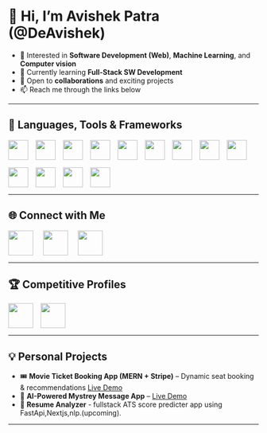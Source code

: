 # 👋 Hi, I’m Avishek Patra (@DeAvishek)

- 👀 Interested in **Software Development (Web)**, **Machine Learning**, and **Computer vision**
- 🌱 Currently learning **Full-Stack SW Development**  
- 💼 Open to **collaborations** and exciting projects  
- 📫 Reach me through the links below  

---

## 🚀 Languages, Tools & Frameworks  
<div style="display: flex; flex-wrap: wrap; gap: 15px; align-items: center;">
  <img src="https://cdn.jsdelivr.net/gh/devicons/devicon@latest/icons/javascript/javascript-original.svg" width="40" height="40" />
  <img src="https://cdn.jsdelivr.net/gh/devicons/devicon@latest/icons/typescript/typescript-original.svg" width="40" height="40" />
  <img src="https://cdn.jsdelivr.net/gh/devicons/devicon@latest/icons/python/python-original.svg" width="40" height="40" />
  <img src="https://cdn.jsdelivr.net/gh/devicons/devicon@latest/icons/react/react-original.svg" width="40" height="40" />
  <img src="https://cdn.jsdelivr.net/gh/devicons/devicon@latest/icons/nodejs/nodejs-original.svg" width="40" height="40" />
  <img src="https://cdn.jsdelivr.net/gh/devicons/devicon@latest/icons/express/express-original.svg" width="40" height="40" />
  <img src="https://cdn.jsdelivr.net/gh/devicons/devicon@latest/icons/nextjs/nextjs-original.svg" width="40" height="40" />
  <img src="https://cdn.jsdelivr.net/gh/devicons/devicon@latest/icons/mongodb/mongodb-original.svg" width="40" height="40" />
  <img src="https://cdn.jsdelivr.net/gh/devicons/devicon@latest/icons/flask/flask-original-wordmark.svg" width="40" height="40" />
  <img src="https://cdn.jsdelivr.net/gh/devicons/devicon@latest/icons/git/git-plain.svg" width="40" height="40" />
  <img src="https://cdn.jsdelivr.net/gh/devicons/devicon@latest/icons/redux/redux-original.svg" width="40" height="40" />
  <img src="https://cdn.jsdelivr.net/gh/devicons/devicon@latest/icons/graphql/graphql-plain-wordmark.svg" width="40" height="40" />
  <img src="https://cdn.jsdelivr.net/gh/devicons/devicon@latest/icons/oauth/oauth-original.svg" width="40" height="40" />
</div>

---

## 🌐 Connect with Me  
<div style="display: flex; gap: 20px; align-items: center;">
  <a href="mailto:patraavishek@gmail.com">
    <img src="https://logospng.org/download/gmail/logo-gmail-2048.png" width="50" />
  </a>
  <a href="https://www.linkedin.com/in/patraavishek/">
    <img src="https://www.svgrepo.com/show/448234/linkedin.svg" width="50" />
  </a>
  <a href="https://x.com/Avishek96233923">
    <img src="https://upload.wikimedia.org/wikipedia/commons/6/6f/Logo_of_Twitter.svg" width="50" />
  </a>
</div>

---

## 🏆 Competitive Profiles  
<div style="display: flex; gap: 15px; align-items: center;">
  <a href="https://leetcode.com/u/Code_or_Die">
    <img src="https://leetcode.com/static/images/LeetCode_logo.png" width="50" />
  </a>
  <a href="https://www.geeksforgeeks.org/user/patraavic579/">
    <img src="https://media.geeksforgeeks.org/wp-content/uploads/20210224031038/Capture4-300x174.PNG" width="50"/>
  </a>
</div>

---

## 💡 Personal Projects  
- 🎟  **Movie Ticket Booking App (MERN + Stripe)** – Dynamic seat booking & recommendations <a href="https://filmfusion-xpxp.onrender.com/">Live Demo</a>
- 🤖 **AI-Powered Mystrey Message App** – <a href="https://true-feedback-hixr.onrender.com/">Live Demo</a>
- 📝 **Resume Analyzer** - fullstack ATS score predicter app using FastApi,Nextjs,nlp.(upcoming).  

---

